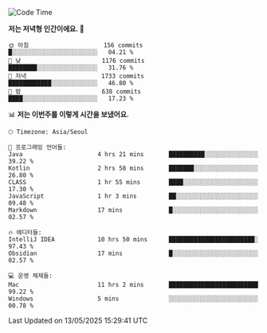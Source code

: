   <!--START_SECTION:waka-->
![Code Time](http://img.shields.io/badge/Code%20Time-627%20hrs%2019%20mins-blue)

**저는 저녁형 인간이에요. 🦉** 

```text
🌞 아침                     156 commits         █░░░░░░░░░░░░░░░░░░░░░░░░   04.21 % 
🌆 낮　                     1176 commits        ████████░░░░░░░░░░░░░░░░░   31.76 % 
🌃 저녁                     1733 commits        ████████████░░░░░░░░░░░░░   46.80 % 
🌙 밤　                     638 commits         ████░░░░░░░░░░░░░░░░░░░░░   17.23 % 
```


📊 **저는 이번주를 이렇게 시간을 보냈어요.** 

```text
🕑︎ Timezone: Asia/Seoul

💬 프로그래밍 언어들: 
Java                     4 hrs 21 mins       ██████████░░░░░░░░░░░░░░░   39.22 % 
Kotlin                   2 hrs 58 mins       ███████░░░░░░░░░░░░░░░░░░   26.80 % 
CLASS                    1 hr 55 mins        ████░░░░░░░░░░░░░░░░░░░░░   17.30 % 
JavaScript               1 hr 3 mins         ██░░░░░░░░░░░░░░░░░░░░░░░   09.48 % 
Markdown                 17 mins             █░░░░░░░░░░░░░░░░░░░░░░░░   02.57 % 

🔥 에디터들: 
IntelliJ IDEA            10 hrs 50 mins      ████████████████████████░   97.43 % 
Obsidian                 17 mins             █░░░░░░░░░░░░░░░░░░░░░░░░   02.57 % 

💻 운영 체제들: 
Mac                      11 hrs 2 mins       █████████████████████████   99.22 % 
Windows                  5 mins              ░░░░░░░░░░░░░░░░░░░░░░░░░   00.78 % 
```


 Last Updated on 13/05/2025 15:29:41 UTC
<!--END_SECTION:waka-->
